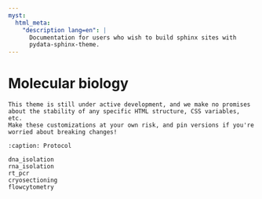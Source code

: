 ```yaml
---
myst:
  html_meta:
    "description lang=en": |
      Documentation for users who wish to build sphinx sites with
      pydata-sphinx-theme.
---
```


# Molecular biology


```{important}
This theme is still under active development, and we make no promises
about the stability of any specific HTML structure, CSS variables, etc.
Make these customizations at your own risk, and pin versions if you're
worried about breaking changes!
```

```{toctree}
:caption: Protocol

dna_isolation
rna_isolation
rt_pcr
cryosectioning
flowcytometry

```